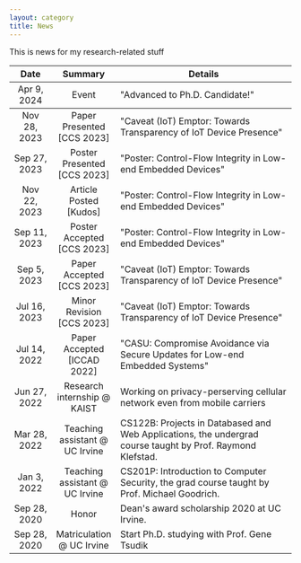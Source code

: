 ```yaml
---
layout: category
title: News
---
```


This is news for my research-related stuff

<table>
    <thead>
      <tr>
        <th style="width:15%; text-align:center">Date</th>
        <th style="width:20%; text-align:center">Summary</th>
        <th style="text-align:center">Details</th>
      </tr>
    </thead>
    <tbody>
    <tr>
        <td style="text-align:center">Apr 9, 2024</td>
        <td style="text-align:center">Event</td>
        <td>
            "Advanced to Ph.D. Candidate!"
        </td>      
    </tr>
    <tbody>
    <tr>
        <td style="text-align:center">Nov 28, 2023</td>
        <td style="text-align:center">Paper Presented [CCS 2023]</td>
        <td>
            "Caveat (IoT) Emptor: Towards Transparency of IoT Device Presence"
        </td>      
    </tr>
    <tr>
        <td style="text-align:center">Sep 27, 2023</td>
        <td style="text-align:center">Poster Presented [CCS 2023]</td>
        <td>
            "Poster: Control-Flow Integrity in Low-end Embedded Devices"
        </td>      
    </tr>
    <tr>
        <td style="text-align:center">Nov 22, 2023</td>
        <td style="text-align:center">Article Posted [Kudos]</td>
        <td onClick="location.href='https://www.growkudos.com/publications/10.1145%25252F3576915.3624374/reader/'" style="cursor:pointer;">
            "Poster: Control-Flow Integrity in Low-end Embedded Devices"
        </td>      
    </tr>
    <tr>
        <td style="text-align:center">Sep 11, 2023</td>
        <td style="text-align:center">Poster Accepted [CCS 2023]</td>
        <td>
            "Poster: Control-Flow Integrity in Low-end Embedded Devices"
        </td>      
    </tr>
    <tr>
        <td style="text-align:center">Sep 5, 2023</td>
        <td style="text-align:center">Paper Accepted [CCS 2023]</td>
        <td>
            "Caveat (IoT) Emptor: Towards Transparency of IoT Device Presence"
        </td>      
    </tr>
    <tr>
        <td style="text-align:center">Jul 16, 2023</td>
        <td style="text-align:center">Minor Revision [CCS 2023]</td>
        <td>
            "Caveat (IoT) Emptor: Towards Transparency of IoT Device Presence"
        </td>      
    </tr>
        <tr>
        <td style="text-align:center">Jul 14, 2022</td>
        <td style="text-align:center">Paper Accepted [ICCAD 2022]</td>
        <td>
            "CASU: Compromise Avoidance via Secure Updates
                for Low-end Embedded Systems"
        </td>      
    </tr>
    <tr>
        <td style="text-align:center">Jun 27, 2022</td>
        <td style="text-align:center">Research internship @ KAIST</td>
        <td>
            Working on privacy-perserving cellular network even from mobile carriers
        </td>      
    </tr>
    <tr>
        <td style="text-align:center">Mar 28, 2022</td>
        <td style="text-align:center">Teaching assistant @ UC Irvine</td>
        <td>
            CS122B: Projects in Databased and Web Applications, the undergrad course taught by Prof. Raymond Klefstad.
        </td>      
    </tr>
    <tr>
        <td style="text-align:center">Jan 3, 2022</td>
        <td style="text-align:center">Teaching assistant @ UC Irvine</td>
        <td>
            CS201P: Introduction to Computer Security, the grad course taught by Prof. Michael Goodrich.
        </td>      
    </tr>
    <tr>
        <td style="text-align:center">Sep 28, 2020</td>
        <td style="text-align:center">Honor</td>
        <td>
            Dean's award scholarship 2020 at UC Irvine.
        </td>      
    </tr>
    <tr>
        <td style="text-align:center">Sep 28, 2020</td>
        <td style="text-align:center">Matriculation @ UC Irvine</td>
        <td>
            Start Ph.D. studying with Prof. Gene Tsudik
        </td>      
    </tr>
  </tbody>
</table>